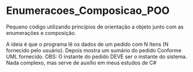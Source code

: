 # Enumeracoes_Composicao_POO
Pequeno código utilizando princípios de orientação a objeto junto com as enumerações e composição. 

A ideia é que o programa lê os dados de um pedido com N Itens (N fornecido pelo usuário). Depois mostra um sumário do pedido Conforme UML fornecido. OBS: O instante do pedido DEVE ser o instante do sistema. Nada complexo, mas serve de auxílio em meus estudos de C#
